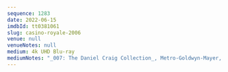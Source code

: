 ```yaml
---
sequence: 1283
date: 2022-06-15
imdbId: tt0381061
slug: casino-royale-2006
venue: null
venueNotes: null
medium: 4k UHD Blu-ray
mediumNotes: "_007: The Daniel Craig Collection_, Metro-Goldwyn-Mayer, 2019"
---
```

